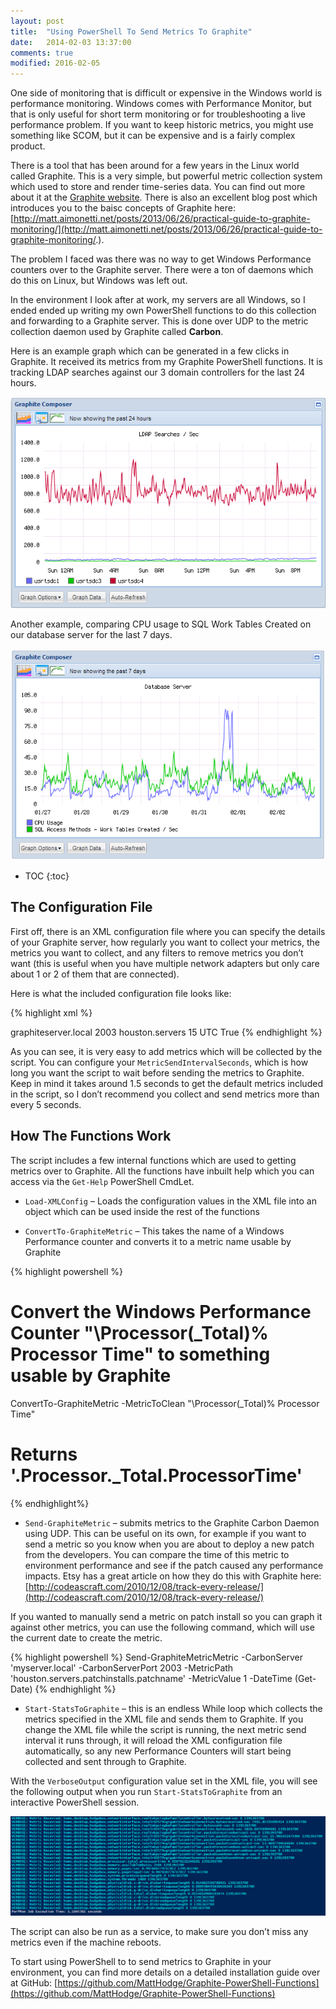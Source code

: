 ```yaml
---
layout: post
title:  "Using PowerShell To Send Metrics To Graphite"
date:   2014-02-03 13:37:00
comments: true
modified: 2016-02-05
---
```


One side of monitoring that is difficult or expensive in the Windows world is performance monitoring. Windows comes with Performance Monitor, but that is only useful for short term monitoring or for troubleshooting a live performance problem. If you want to keep historic metrics, you might use something like SCOM, but it can be expensive and is a fairly complex product.

There is a tool that has been around for a few years in the Linux world called Graphite. This is a very simple, but powerful metric collection system which used to store and render time-series data. You can find out more about it at the [Graphite website](http://graphite.wikidot.com/). There is also an excellent blog post which introduces you to the baisc concepts of Graphite here: [http://matt.aimonetti.net/posts/2013/06/26/practical-guide-to-graphite-monitoring/](http://matt.aimonetti.net/posts/2013/06/26/practical-guide-to-graphite-monitoring/.).

The problem I faced was there was no way to get Windows Performance counters over to the Graphite server. There were a ton of daemons which do this on Linux, but Windows was left out.

In the environment I look after at work, my servers are all Windows, so I ended ended up writing my own PowerShell functions to do this collection and forwarding to a Graphite server. This is done over UDP to the metric collection daemon used by Graphite called **Carbon**.

Here is an example graph which can be generated in a few clicks in Graphite. It received its metrics from my Graphite PowerShell functions. It is tracking LDAP searches against our 3 domain controllers for the last 24 hours.

![Graphite LDAP Searches](/images/posts/graphite_powershell/01_graphite_ldap_searches.png "Graphite LDAP Searches")

Another example, comparing CPU usage to SQL Work Tables Created on our database server for the last 7 days.

![Graphite MSSQL Stats](/images/posts/graphite_powershell/02_graphite_sql_cpu.png "Graphite MSSQL Stats")


* TOC
{:toc}

## The Configuration File

First off, there is an XML configuration file where you can specify the details of your Graphite server, how regularly you want to collect your metrics, the metrics you want to collect, and any filters to remove metrics you don’t want (this is useful when you have multiple network adapters but only care about 1 or 2 of them that are connected).

Here is what the included configuration file looks like:

{% highlight xml %}
<?xml version="1.0" encoding="utf-8"?>
<Configuration>
 <Graphite>
 <CarbonServer>graphiteserver.local</CarbonServer>
 <CarbonServerPort>2003</CarbonServerPort>
 <MetricPath>houston.servers</MetricPath>
 <MetricSendIntervalSeconds>15</MetricSendIntervalSeconds>
 <TimeZoneOfGraphiteServer>UTC</TimeZoneOfGraphiteServer>
 </Graphite>
 <PerformanceCounters>
 <Counter Name="\Network Interface(*)\Bytes Received/sec"/>
 <Counter Name="\Network Interface(*)\Bytes Sent/sec"/>
 <Counter Name="\Network Interface(*)\Packets Received Unicast/sec"/>
 <Counter Name="\Network Interface(*)\Packets Sent Unicast/sec"/>
 <Counter Name="\Network Interface(*)\Packets Received Non-Unicast/sec"/>
 <Counter Name="\Network Interface(*)\Packets Sent Non-Unicast/sec"/>
 <Counter Name="\Processor(_Total)\% Processor Time"/>
 <Counter Name="\Memory\Available MBytes"/>
 <Counter Name="\Memory\Pages/sec"/>
 <Counter Name="\Memory\Pages Input/sec"/>
 <Counter Name="\System\Processor Queue Length"/>
 <Counter Name="\System\Threads"/>
 <Counter Name="\PhysicalDisk(*)\Avg. Disk Write Queue Length"/>
 <Counter Name="\PhysicalDisk(*)\Avg. Disk Read Queue Length"/>
 </PerformanceCounters>
 <Filtering>
    <MetricFilter Name="isatap"/>
    <MetricFilter Name="teredo tunneling"/>
 </Filtering>
 <Logging>
 <VerboseOutput>True</VerboseOutput>
 </Logging>
</Configuration>
{% endhighlight %}

As you can see, it is very easy to add metrics which will be collected by the script. You can configure your `MetricSendIntervalSeconds`, which is how long you want the script to wait before sending the metrics to Graphite. Keep in mind it takes around 1.5 seconds to get the default metrics included in the script, so I don’t recommend you collect and send metrics more than every 5 seconds.

## How The Functions Work

The script includes a few internal functions which are used to getting metrics over to Graphite. All the functions have inbuilt help which you can access via the `Get-Help` PowerShell CmdLet.

* `Load-XMLConfig` – Loads the configuration values in the XML file into an object which can be used inside the rest of the functions

* `ConvertTo-GraphiteMetric`  – This takes the name of a Windows Performance counter and converts it to a metric name usable by Graphite

{% highlight powershell %}
# Convert the Windows Performance Counter "\Processor(_Total)\% Processor Time" to something usable by Graphite
ConvertTo-GraphiteMetric -MetricToClean "\Processor(_Total)\% Processor Time"

# Returns '.Processor._Total.ProcessorTime'
{% endhighlight%}

* `Send-GraphiteMetric` – submits metrics to the Graphite Carbon Daemon using UDP. This can be useful on its own, for example if you want to send a metric so you know when you are about to deploy a new patch from the developers. You can compare the time of this metric to environment performance and see if the patch caused any performance impacts. Etsy has a great article on how they do this with Graphite here: [http://codeascraft.com/2010/12/08/track-every-release/](http://codeascraft.com/2010/12/08/track-every-release/)

If you wanted to manually send a metric on patch install so you can graph it against other metrics, you can use the following command, which will use the current date to create the metric.

{% highlight powershell %}
Send-GraphiteMetricMetric -CarbonServer 'myserver.local' -CarbonServerPort 2003 -MetricPath 'houston.servers.patchinstalls.patchname' -MetricValue 1 -DateTime (Get-Date)
{% endhighlight %}

* `Start-StatsToGraphite` – this is an endless While loop which collects the metrics specified in the XML file and sends them to Graphite. If you change the XML file while the script is running, the next metric send interval it runs through, it will reload the XML configuration file automatically, so any new Performance Counters will start being collected and sent through to Graphite.

With the `VerboseOutput` configuration value set in the XML file, you will see the following output when you run `Start-StatsToGraphite` from an interactive PowerShell session.

![Graphite PowerShell Output](/images/posts/graphite_powershell/03_metrics_script_output.png "Graphite PowerShell Output")

The script can also be run as a service, to make sure you don’t miss any metrics even if the machine reboots.

To start using PowerShell to to send metrics to Graphite in your environment, you can find more details on a detailed installation guide over at GitHub: [https://github.com/MattHodge/Graphite-PowerShell-Functions](https://github.com/MattHodge/Graphite-PowerShell-Functions)
